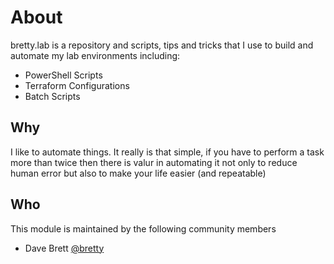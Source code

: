 # About

bretty.lab is a repository and scripts, tips and tricks that I use to build and automate my lab environments including:

* PowerShell Scripts
* Terraform Configurations
* Batch Scripts

## Why

I like to automate things.  It really is that simple, if you have to perform a task more than twice then there is valur in automating it not only to reduce human error but also to make your life easier (and repeatable)

## Who

This module is maintained by the following community members

* Dave Brett [@bretty](https://twitter.com/dbretty)